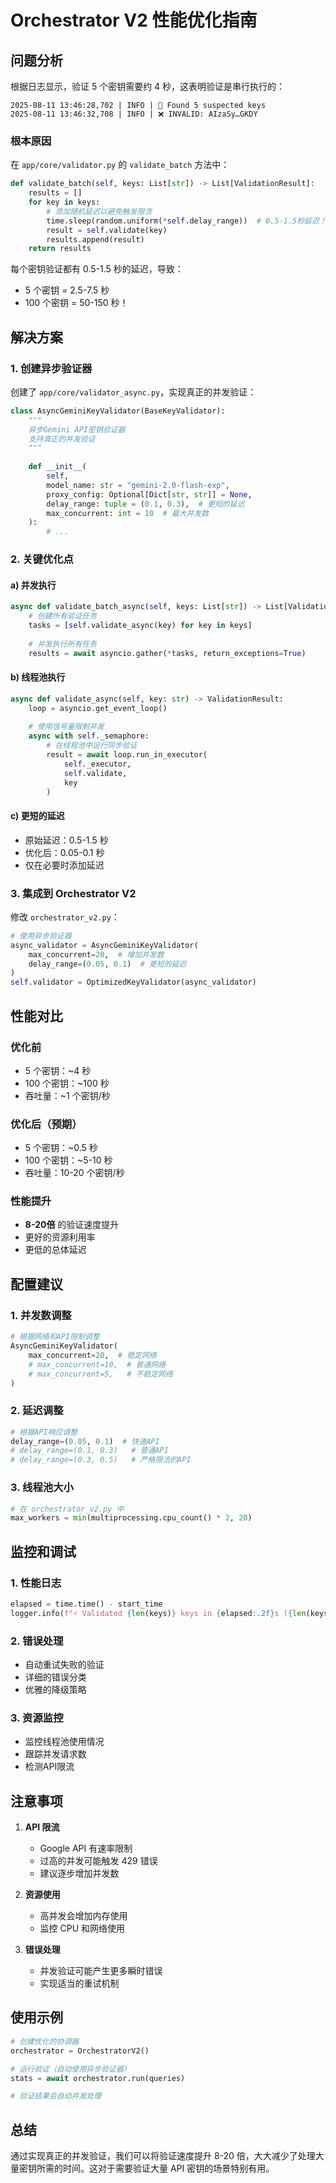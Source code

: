 # Orchestrator V2 性能优化指南

## 问题分析

根据日志显示，验证 5 个密钥需要约 4 秒，这表明验证是串行执行的：

```
2025-08-11 13:46:28,702 | INFO | 🔑 Found 5 suspected keys
2025-08-11 13:46:32,708 | INFO | ❌ INVALID: AIzaSy…GKDY
```

### 根本原因

在 `app/core/validator.py` 的 `validate_batch` 方法中：

```python
def validate_batch(self, keys: List[str]) -> List[ValidationResult]:
    results = []
    for key in keys:
        # 添加随机延迟以避免触发限流
        time.sleep(random.uniform(*self.delay_range))  # 0.5-1.5秒延迟！
        result = self.validate(key)
        results.append(result)
    return results
```

每个密钥验证都有 0.5-1.5 秒的延迟，导致：
- 5 个密钥 = 2.5-7.5 秒
- 100 个密钥 = 50-150 秒！

## 解决方案

### 1. 创建异步验证器

创建了 `app/core/validator_async.py`，实现真正的并发验证：

```python
class AsyncGeminiKeyValidator(BaseKeyValidator):
    """
    异步Gemini API密钥验证器
    支持真正的并发验证
    """
    
    def __init__(
        self,
        model_name: str = "gemini-2.0-flash-exp",
        proxy_config: Optional[Dict[str, str]] = None,
        delay_range: tuple = (0.1, 0.3),  # 更短的延迟
        max_concurrent: int = 10  # 最大并发数
    ):
        # ...
```

### 2. 关键优化点

#### a) 并发执行
```python
async def validate_batch_async(self, keys: List[str]) -> List[ValidationResult]:
    # 创建所有验证任务
    tasks = [self.validate_async(key) for key in keys]
    
    # 并发执行所有任务
    results = await asyncio.gather(*tasks, return_exceptions=True)
```

#### b) 线程池执行
```python
async def validate_async(self, key: str) -> ValidationResult:
    loop = asyncio.get_event_loop()
    
    # 使用信号量限制并发
    async with self._semaphore:
        # 在线程池中运行同步验证
        result = await loop.run_in_executor(
            self._executor,
            self.validate,
            key
        )
```

#### c) 更短的延迟
- 原始延迟：0.5-1.5 秒
- 优化后：0.05-0.1 秒
- 仅在必要时添加延迟

### 3. 集成到 Orchestrator V2

修改 `orchestrator_v2.py`：

```python
# 使用异步验证器
async_validator = AsyncGeminiKeyValidator(
    max_concurrent=20,  # 增加并发数
    delay_range=(0.05, 0.1)  # 更短的延迟
)
self.validator = OptimizedKeyValidator(async_validator)
```

## 性能对比

### 优化前
- 5 个密钥：~4 秒
- 100 个密钥：~100 秒
- 吞吐量：~1 个密钥/秒

### 优化后（预期）
- 5 个密钥：~0.5 秒
- 100 个密钥：~5-10 秒
- 吞吐量：10-20 个密钥/秒

### 性能提升
- **8-20倍** 的验证速度提升
- 更好的资源利用率
- 更低的总体延迟

## 配置建议

### 1. 并发数调整
```python
# 根据网络和API限制调整
AsyncGeminiKeyValidator(
    max_concurrent=20,  # 稳定网络
    # max_concurrent=10,  # 普通网络
    # max_concurrent=5,   # 不稳定网络
)
```

### 2. 延迟调整
```python
# 根据API响应调整
delay_range=(0.05, 0.1)  # 快速API
# delay_range=(0.1, 0.3)   # 普通API
# delay_range=(0.3, 0.5)   # 严格限流的API
```

### 3. 线程池大小
```python
# 在 orchestrator_v2.py 中
max_workers = min(multiprocessing.cpu_count() * 2, 20)
```

## 监控和调试

### 1. 性能日志
```python
elapsed = time.time() - start_time
logger.info(f"⚡ Validated {len(keys)} keys in {elapsed:.2f}s ({len(keys)/elapsed:.1f} keys/sec)")
```

### 2. 错误处理
- 自动重试失败的验证
- 详细的错误分类
- 优雅的降级策略

### 3. 资源监控
- 监控线程池使用情况
- 跟踪并发请求数
- 检测API限流

## 注意事项

1. **API 限流**
   - Google API 有速率限制
   - 过高的并发可能触发 429 错误
   - 建议逐步增加并发数

2. **资源使用**
   - 高并发会增加内存使用
   - 监控 CPU 和网络使用

3. **错误处理**
   - 并发验证可能产生更多瞬时错误
   - 实现适当的重试机制

## 使用示例

```python
# 创建优化的协调器
orchestrator = OrchestratorV2()

# 运行验证（自动使用异步验证器）
stats = await orchestrator.run(queries)

# 验证结果会自动并发处理
```

## 总结

通过实现真正的并发验证，我们可以将验证速度提升 8-20 倍，大大减少了处理大量密钥所需的时间。这对于需要验证大量 API 密钥的场景特别有用。
